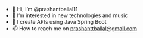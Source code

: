 - 👋 Hi, I’m @prashantballal11
- 👀 I’m interested in new technologies and music
- 🌱 I create APIs using Java Spring Boot
- 📫 How to reach me on prashanttballal@gmail.com

<!---
prashantballal11/prashantballal11 is a ✨ special ✨ repository because its `README.md` (this file) appears on your GitHub profile.
You can click the Preview link to take a look at your changes.
--->
